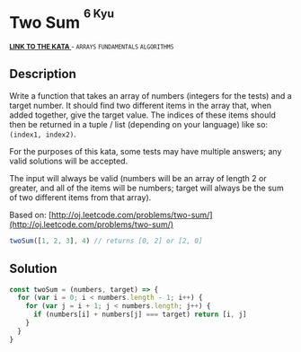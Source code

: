 <h1>Two Sum <sup><sup>6 Kyu</sup></sup></h1>

<sup>
  <a href="https://www.codewars.com/kata/52c31f8e6605bcc646000082">
    <strong>LINK TO THE KATA</strong>
  </a> - <code>ARRAYS</code> <code>FUNDAMENTALS</code> <code>ALGORITHMS</code>
</sup>

## Description

Write a function that takes an array of numbers (integers for the tests) and a target number. It should find two different items in the array that, when added together, give the target value. The indices of these items should then be returned in a tuple / list (depending on your language) like so: `(index1, index2)`.

For the purposes of this kata, some tests may have multiple answers; any valid solutions will be accepted.

The input will always be valid (numbers will be an array of length 2 or greater, and all of the items will be numbers; target will always be the sum of two different items from that array).

Based on: [http://oj.leetcode.com/problems/two-sum/](http://oj.leetcode.com/problems/two-sum/)

```javascript
twoSum([1, 2, 3], 4) // returns [0, 2] or [2, 0]
```

## Solution

```javascript
const twoSum = (numbers, target) => {
  for (var i = 0; i < numbers.length - 1; i++) {
    for (var j = i + 1; j < numbers.length; j++) {
      if (numbers[i] + numbers[j] === target) return [i, j]
    }
  }
}
```
